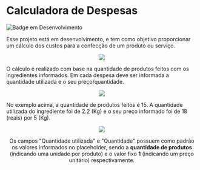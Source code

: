 # Calculadora de Despesas

![Badge em Desenvolvimento](http://img.shields.io/static/v1?label=STATUS&message=EM%20DESENVOLVIMENTO&color=GREEN&style=for-the-badge)

Esse projeto está em desenvolvimento, e tem como objetivo proporcionar um cálculo dos custos para a confecção de um produto ou serviço.
<div align="center">
<img src="https://user-images.githubusercontent.com/86917178/178379445-c0d6d526-f187-4deb-b867-5de0a5d6c9b9.png">
</div>

O cálculo é realizado com base na quantidade de produtos feitos com os ingredientes informados.
Em cada despesa deve ser informada a quantidade utilizada e o seu preço/quantidade.

<div align="center">
  <img src="https://user-images.githubusercontent.com/86917178/178381479-30792db6-1ea7-47c8-9937-c63f831111e6.png">
</div>
<p>No exemplo acima, a quantidade de produtos feitos é 15. A quantidade utilizada do ingrediente foi de 2.2 (Kg) e o seu preço informado foi de 18 (reais) por 5 (Kg).</p>

<div align="center">
  <img src="https://user-images.githubusercontent.com/86917178/178385510-253b64b5-31dd-4313-b10f-2d7622710a6f.png">
  
  <p>Os campos "Quantidade utilizada" e "Quantidade" possuem como padrão os valores informados no placeholder, sendo a <b>quantidade de produtos</b> (indicando uma unidade por produto) e o valor fixo <b>1</b> (indicando um preço unitário) respectivamente.</p>
  </div>
